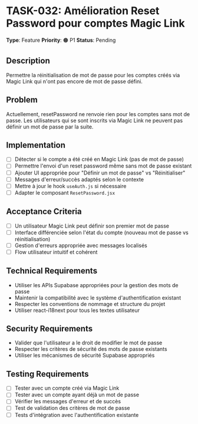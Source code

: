# TASK-032: Amélioration Reset Password pour comptes Magic Link

**Type**: Feature
**Priority**: 🟠 P1
**Status**: Pending

## Description
Permettre la réinitialisation de mot de passe pour les comptes créés via Magic Link qui n'ont pas encore de mot de passe défini.

## Problem
Actuellement, resetPassword ne renvoie rien pour les comptes sans mot de passe. Les utilisateurs qui se sont inscrits via Magic Link ne peuvent pas définir un mot de passe par la suite.

## Implementation
- [ ] Détecter si le compte a été créé en Magic Link (pas de mot de passe)
- [ ] Permettre l'envoi d'un reset password même sans mot de passe existant
- [ ] Ajouter UI appropriée pour "Définir un mot de passe" vs "Réinitialiser"
- [ ] Messages d'erreur/succès adaptés selon le contexte
- [ ] Mettre à jour le hook `useAuth.js` si nécessaire
- [ ] Adapter le composant `ResetPassword.jsx`

## Acceptance Criteria
- [ ] Un utilisateur Magic Link peut définir son premier mot de passe
- [ ] Interface différenciée selon l'état du compte (nouveau mot de passe vs réinitialisation)
- [ ] Gestion d'erreurs appropriée avec messages localisés
- [ ] Flow utilisateur intuitif et cohérent

## Technical Requirements
- Utiliser les APIs Supabase appropriées pour la gestion des mots de passe
- Maintenir la compatibilité avec le système d'authentification existant
- Respecter les conventions de nommage et structure du projet
- Utiliser react-i18next pour tous les textes utilisateur

## Security Requirements
- Valider que l'utilisateur a le droit de modifier le mot de passe
- Respecter les critères de sécurité des mots de passe existants
- Utiliser les mécanismes de sécurité Supabase appropriés

## Testing Requirements
- [ ] Tester avec un compte créé via Magic Link
- [ ] Tester avec un compte ayant déjà un mot de passe
- [ ] Vérifier les messages d'erreur et de succès
- [ ] Test de validation des critères de mot de passe
- [ ] Tests d'intégration avec l'authentification existante